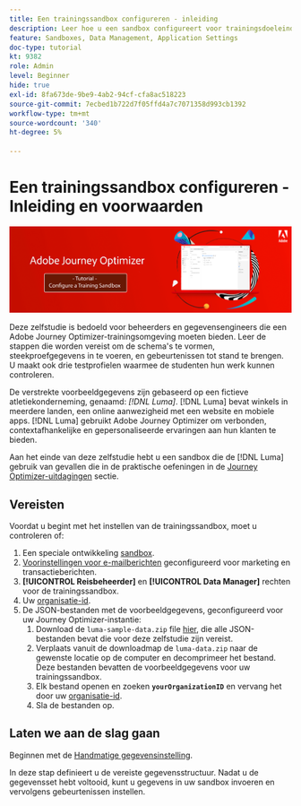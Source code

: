 ```yaml
---
title: Een trainingssandbox configureren - inleiding
description: Leer hoe u een sandbox configureert voor trainingsdoeleinden. Ga door de stappen die worden vereist om de schema's te vormen, steekproefgegevens in te voeren, en gebeurtenissen tot stand te brengen.
feature: Sandboxes, Data Management, Application Settings
doc-type: tutorial
kt: 9382
role: Admin
level: Beginner
hide: true
exl-id: 8fa673de-9be9-4ab2-94cf-cfa8ac518223
source-git-commit: 7ecbed1b722d7f05ffd4a7c7071358d993cb1392
workflow-type: tm+mt
source-wordcount: '340'
ht-degree: 5%

---
```


# Een trainingssandbox configureren - Inleiding en voorwaarden

![Bannerzelfstudie - Een trainingssandbox configureren](./assets/ajo-banner-configure-training-sandbox.png)

Deze zelfstudie is bedoeld voor beheerders en gegevensengineers die een Adobe Journey Optimizer-trainingsomgeving moeten bieden. Leer de stappen die worden vereist om de schema&#39;s te vormen, steekproefgegevens in te voeren, en gebeurtenissen tot stand te brengen. U maakt ook drie testprofielen waarmee de studenten hun werk kunnen controleren.

De verstrekte voorbeeldgegevens zijn gebaseerd op een fictieve atletiekonderneming, genaamd: _[!DNL Luma]_. [!DNL Luma] bevat winkels in meerdere landen, een online aanwezigheid met een website en mobiele apps. [!DNL Luma] gebruikt Adobe Journey Optimizer om verbonden, contextafhankelijke en gepersonaliseerde ervaringen aan hun klanten te bieden.

Aan het einde van deze zelfstudie hebt u een sandbox die de [!DNL Luma] gebruik van gevallen die in de praktische oefeningen in de [Journey Optimizer-uitdagingen](/help/challenges/introduction-and-prerequisites.md) sectie.

## Vereisten

Voordat u begint met het instellen van de trainingssandbox, moet u controleren of:

1. Een speciale ontwikkeling [sandbox](https://experienceleague.adobe.com/docs/journey-optimizer-learn/tutorials/access-control/create-and-manage-sandboxes.html?lang=en).
1. [Voorinstellingen voor e-mailberichten](https://experienceleague.adobe.com/docs/journey-optimizer-learn/tutorials/configuration/channel-configuration/set-up-email-channel.html?lang=en) geconfigureerd voor marketing en transactieberichten.
1. **[!UICONTROL Reisbeheerder]** en **[!UICONTROL Data Manager]** rechten voor de trainingssandbox.
1. Uw [organisatie-id](https://experienceleague.adobe.com/docs/core-services/interface/administration/organizations.html?lang=nl).
1. De JSON-bestanden met de voorbeeldgegevens, geconfigureerd voor uw Journey Optimizer-instantie:
   1. Download de `luma-sample-data.zip` file [hier](/help/tutorial-configure-a-training-sandbox/assets/luma-data/luma-sample-data.zip), die alle JSON-bestanden bevat die voor deze zelfstudie zijn vereist.
   1. Verplaats vanuit de downloadmap de `luma-data.zip` naar de gewenste locatie op de computer en decomprimeer het bestand. Deze bestanden bevatten de voorbeeldgegevens voor uw trainingssandbox.
   1. Elk bestand openen en zoeken **`yourOrganizationID`** en vervang het door uw [organisatie-id](https://experienceleague.adobe.com/docs/core-services/interface/administration/organizations.html?lang=nl).
   1. Sla de bestanden op.

## Laten we aan de slag gaan

Beginnen met de [Handmatige gegevensinstelling](/help/tutorial-configure-a-training-sandbox/manual-data-set-up.md).

In deze stap definieert u de vereiste gegevensstructuur. Nadat u de gegevensset hebt voltooid, kunt u gegevens in uw sandbox invoeren en vervolgens gebeurtenissen instellen.
